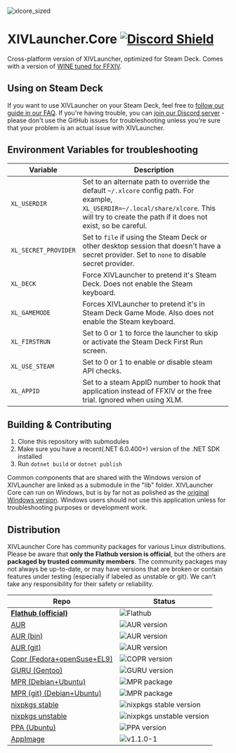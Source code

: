 ![xlcore_sized](https://user-images.githubusercontent.com/16760685/197423373-b6082cdb-dc1f-46db-8768-3f507f182ba8.png)

# XIVLauncher.Core  [![Discord Shield](https://discordapp.com/api/guilds/581875019861328007/widget.png?style=shield)](https://discord.gg/3NMcUV5)
Cross-platform version of XIVLauncher, optimized for Steam Deck. Comes with a version of [WINE tuned for FFXIV](https://github.com/goatcorp/wine-xiv-git).

## Using on Steam Deck
If you want to use XIVLauncher on your Steam Deck, feel free to [follow our guide in our FAQ](https://goatcorp.github.io/faq/steamdeck). If you're having trouble, you can [join our Discord server](https://discord.gg/3NMcUV5) - please don't use the GitHub issues for troubleshooting unless you're sure that your problem is an actual issue with XIVLauncher.

## Environment Variables for troubleshooting
| Variable      | Description    |
| ------------- | -------------- |
| `XL_USERDIR` | Set to an alternate path to override the default `~/.xlcore` config path. For example, `XL_USERDIR=~/.local/share/xlcore`. This will try to create the path if it does not exist, so be careful.
| `XL_SECRET_PROVIDER` | Set to `file` if using the Steam Deck or other desktop session that doesn't have a secret provider. Set to `none` to disable secret provider. |
| `XL_DECK` | Force XIVLauncher to pretend it's Steam Deck. Does not enable the Steam keyboard. |
| `XL_GAMEMODE` | Forces XIVLauncher to pretend it's in Steam Deck Game Mode. Also does not enable the Steam keyboard. |
| `XL_FIRSTRUN` | Set to 0 or 1 to force the launcher to skip or activate the Steam Deck First Run screen. |
| `XL_USE_STEAM` | Set to 0 or 1 to enable or disable steam API checks. |
| `XL_APPID` | Set to a steam AppID number to hook that application instead of FFXIV or the free trial. Ignored when using XLM. |

## Building & Contributing
1. Clone this repository with submodules
2. Make sure you have a recent(.NET 6.0.400+) version of the .NET SDK installed
2. Run `dotnet build` or `dotnet publish`

Common components that are shared with the Windows version of XIVLauncher are linked as a submodule in the "lib" folder. XIVLauncher Core can run on Windows, but is by far not as polished as the [original Windows version](https://github.com/goatcorp/FFXIVQuickLauncher). Windows users should not use this application unless for troubleshooting purposes or development work.

## Distribution
XIVLauncher Core has community packages for various Linux distributions. Please be aware that **only the Flathub version is official**, but the others are **packaged by trusted community members**.  The community packages may not always be up-to-date, or may have versions that are broken or contain features under testing (especially if labeled as unstable or git). We can't take any responsibility for their safety or reliability.

| Repo        | Status      |
| ----------- | ----------- |
| [**Flathub (official)**](https://flathub.org/apps/details/dev.goats.xivlauncher) | ![Flathub](https://img.shields.io/flathub/v/dev.goats.xivlauncher) |
| [AUR](https://aur.archlinux.org/packages/xivlauncher) | ![AUR version](https://img.shields.io/aur/version/xivlauncher) |
| [AUR (bin)](https://aur.archlinux.org/packages/xivlauncher-bin) | ![AUR version](https://img.shields.io/aur/version/xivlauncher-bin) |
| [AUR (git)](https://aur.archlinux.org/packages/xivlauncher-git) | ![AUR version](https://img.shields.io/aur/version/xivlauncher-git) |
| [Copr (Fedora+openSuse+EL9)](https://copr.fedorainfracloud.org/coprs/rankyn/xivlauncher/) | ![COPR version](https://img.shields.io/endpoint?url=https%3A%2F%2Fraw.githubusercontent.com%2Frankynbass%2FXIVLauncher4rpm%2Fmain%2Fbadge.json)|
| [GURU (Gentoo)](https://gitweb.gentoo.org/repo/proj/guru.git/tree/games-util/xivlauncher) | ![GURU version](https://repology.org/badge/version-for-repo/gentoo_ovl_guru/xivlauncher.core.svg?header=guru) |
| [MPR (Debian+Ubuntu)](https://mpr.makedeb.org/packages/xivlauncher)  | ![MPR package](https://repology.org/badge/version-for-repo/mpr/xivlauncher.core.svg?header=MPR) |
| [MPR (git) (Debian+Ubuntu)](https://mpr.makedeb.org/packages/xivlauncher-git)  | ![MPR package](https://repology.org/badge/version-for-repo/mpr/xivlauncher.core.svg?header=MPR) |
| [nixpkgs stable](https://search.nixos.org/packages?channel=25.05&from=0&size=50&sort=relevance&type=packages&query=xivlauncher) | ![nixpkgs stable version](https://repology.org/badge/version-for-repo/nix_stable_25_05/xivlauncher.core.svg?header=nixpkgs%2025.05) |
| [nixpkgs unstable](https://search.nixos.org/packages?channel=unstable&from=0&size=50&sort=relevance&type=packages&query=xivlauncher) | ![nixpkgs unstable version](https://repology.org/badge/version-for-repo/nix_unstable/xivlauncher.core.svg?header=nixpkgs%20unstable) |
| [PPA (Ubuntu)](https://launchpad.net/~linneris/+archive/ubuntu/xivlauncher-core-stable) | ![PPA version](https://img.shields.io/badge/dynamic/json?url=https%3A%2F%2Flaunchpad.net%2Fapi%2F1.0%2F~linneris%2F%2Barchive%2Fxivlauncher-core-stable%3Fws.op%3DgetPublishedBinaries%26status%3DPublished%26distro_arch_series%3Dhttps%3A%2F%2Flaunchpad.net%2Fapi%2F1.0%2Fubuntu%2Fjammy%2Famd64&query=%24.entries%5B0%5D.binary_package_version&logo=ubuntu&label=PPA&color=green) |
| [AppImage](https://github.com/rankynbass/XIVLauncher-AppImage/releases/latest) | ![v1.1.0-1](https://img.shields.io/endpoint?url=https%3A%2F%2Fraw.githubusercontent.com%2Frankynbass%2FXIVLauncher-AppImage%2Fmaster%2Fbadge.json) |
